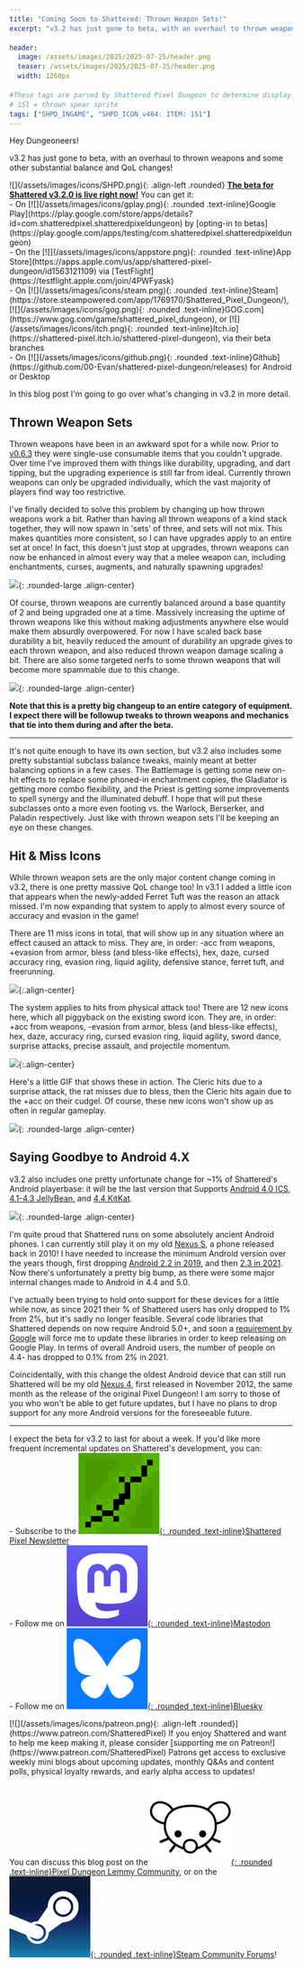 ```yaml
---
title: "Coming Soon to Shattered: Thrown Weapon Sets!"
excerpt: "v3.2 has just gone to beta, with an overhaul to thrown weapons and some other substantial balance and QoL changes! In this blog post I'm going to go over what's changing in v3.2 in more detail."

header:
  image: /assets/images/2025/2025-07-25/header.png
  teaser: /assets/images/2025/2025-07-25/header.png
  width: 1260px

#These tags are parsed by Shattered Pixel Dungeon to determine display in its news feed
# 151 = thrown spear sprite
tags: ["SHPD_INGAME", "SHPD_ICON_v464: ITEM: 151"]
---
```


Hey Dungeoneers!

v3.2 has just gone to beta, with an overhaul to thrown weapons and some other substantial balance and QoL changes!

<div markdown="1" class="img-text">
![](/assets/images/icons/SHPD.png){: .align-left .rounded} <b><u>The beta for Shattered v3.2.0 is live right now!</u></b> You can get it:<br>- On [![](/assets/images/icons/gplay.png){: .rounded .text-inline}Google Play](https://play.google.com/store/apps/details?id=com.shatteredpixel.shatteredpixeldungeon) by [opting-in to betas](https://play.google.com/apps/testing/com.shatteredpixel.shatteredpixeldungeon)<br>- On the [![](/assets/images/icons/appstore.png){: .rounded .text-inline}App Store](https://apps.apple.com/us/app/shattered-pixel-dungeon/id1563121109) via [TestFlight](https://testflight.apple.com/join/4PWFyask)<br>- On [![](/assets/images/icons/steam.png){: .rounded .text-inline}Steam](https://store.steampowered.com/app/1769170/Shattered_Pixel_Dungeon/), [![](/assets/images/icons/gog.png){: .rounded .text-inline}GOG.com](https://www.gog.com/game/shattered_pixel_dungeon), or [![](/assets/images/icons/itch.png){: .rounded .text-inline}Itch.io](https://shattered-pixel.itch.io/shattered-pixel-dungeon), via their beta branches<br>- On [![](/assets/images/icons/github.png){: .rounded .text-inline}Github](https://github.com/00-Evan/shattered-pixel-dungeon/releases) for Android or Desktop
</div>

In this blog post I'm going to go over what's changing in v3.2 in more detail.

## Thrown Weapon Sets

Thrown weapons have been in an awkward spot for a while now. Prior to [v0.6.3](https://shatteredpixel.com/blog/coming-soon-to-shattered-new-ranged-weapons.html) they were single-use consumable items that you couldn't upgrade. Over time I've improved them with things like durability, upgrading, and dart tipping, but the upgrading experience is still far from ideal. Currently thrown weapons can only be upgraded individually, which the vast majority of players find way too restrictive.

I've finally decided to solve this problem by changing up how thrown weapons work a bit. Rather than having all thrown weapons of a kind stack together, they will now spawn in 'sets' of three, and sets will not mix. This makes quantities more consistent, so I can have upgrades apply to an entire set at once! In fact, this doesn't just stop at upgrades, thrown weapons can now be enhanced in almost every way that a melee weapon can, including enchantments, curses, augments, and naturally spawning upgrades!

![](/assets/images/{{page.date|date:'%Y/%Y-%m-%d'}}/new-thrown.png){: .rounded-large .align-center}

Of course, thrown weapons are currently balanced around a base quantity of 2 and being upgraded one at a time. Massively increasing the uptime of thrown weapons like this without making adjustments anywhere else would make them absurdly overpowered. For now I have scaled back base durability a bit, heavily reduced the amount of durability an upgrade gives to each thrown weapon, and also reduced thrown weapon damage scaling a bit. There are also some targeted nerfs to some thrown weapons that will become more spammable due to this change.

![](/assets/images/{{page.date|date:'%Y/%Y-%m-%d'}}/thrown-blazing.gif){: .rounded-large .align-center}

**Note that this is a pretty big changeup to an entire category of equipment. I expect there will be followup tweaks to thrown weapons and mechanics that tie into them during and after the beta.**

---

It's not quite enough to have its own section, but v3.2 also includes some pretty substantial subclass balance tweaks, mainly meant at better balancing options in a few cases. The Battlemage is getting some new on-hit effects to replace some phoned-in enchantment copies, the Gladiator is getting more combo flexibility, and the Priest is getting some improvements to spell synergy and the illuminated debuff. I hope that will put these subclasses onto a more even footing vs. the Warlock, Berserker, and Paladin respectively. Just like with thrown weapon sets I'll be keeping an eye on these changes.

## Hit & Miss Icons

While thrown weapon sets are the only major content change coming in v3.2, there is one pretty massive QoL change too! In v3.1 I added a little icon that appears when the newly-added Ferret Tuft was the reason an attack missed. I'm now expanding that system to apply to almost every source of accuracy and evasion in the game!

There are 11 miss icons in total, that will show up in any situation where an effect caused an attack to miss. They are, in order: -acc from weapons, +evasion from armor, bless (and bless-like effects), hex, daze, cursed accuracy ring, evasion ring, liquid agility, defensive stance, ferret tuft, and freerunning.

![](/assets/images/{{page.date|date:'%Y/%Y-%m-%d'}}/miss-icons.png){:.align-center}

The system applies to hits from physical attack too! There are 12 new icons here, which all piggyback on the existing sword icon. They are, in order: +acc from weapons, -evasion from armor, bless (and bless-like effects), hex, daze, accuracy ring, cursed evasion ring, liquid agility, sword dance, surprise attacks, precise assault, and projectile momentum.

![](/assets/images/{{page.date|date:'%Y/%Y-%m-%d'}}/hit-icons.png){:.align-center}

Here's a little GIF that shows these in action. The Cleric hits due to a surprise attack, the rat misses due to bless, then the Cleric hits again due to the +acc on their cudgel. Of course, these new icons won't show up as often in regular gameplay.

![](/assets/images/{{page.date|date:'%Y/%Y-%m-%d'}}/hit-miss.gif){: .rounded-large .align-center}

## Saying Goodbye to Android 4.X

v3.2 also includes one pretty unfortunate change for ~1% of Shattered's Android playerbase: it will be the last version that Supports [Android 4.0 ICS](https://en.wikipedia.org/wiki/Android_Ice_Cream_Sandwich), [4.1-4.3 JellyBean](https://en.wikipedia.org/wiki/Android_Jelly_Bean), and [4.4 KitKat](https://en.wikipedia.org/wiki/Android_KitKat).

![](/assets/images/{{page.date|date:'%Y/%Y-%m-%d'}}/android-vers.png){: .rounded-large .align-center}

I'm quite proud that Shattered runs on some absolutely ancient Android phones. I can currently still play it on my old [Nexus S](https://www.gsmarena.com/samsung_google_nexus_s-3620.php), a phone released back in 2010! I have needed to increase the minimum Android version over the years though, first dropping [Android 2.2 in 2019](https://shatteredpixel.com/blog/saying-goodbye-to-android-2.2-froyo.html), and then [2.3 in 2021](https://shatteredpixel.com/blog/saying-goodbye-to-android-2.3-gingerbread.html). Now there's unfortunately a pretty big bump, as there were some major internal changes made to Android in 4.4 and 5.0.

I've actually been trying to hold onto support for these devices for a little while now, as since 2021 their % of Shattered users has only dropped to 1% from 2%, but it's sadly no longer feasible. Several code libraries that Shattered depends on now require Android 5.0+, and soon a [requirement by Google](https://developer.android.com/google/play/billing/deprecation-faq) will force me to update these libraries in order to keep releasing on Google Play. In terms of overall Android users, the number of people on 4.4- has dropped to 0.1% from 2% in 2021.

Coincidentally, with this change the oldest Android device that can still run Shattered will be my old [Nexus 4](https://www.gsmarena.com/lg_nexus_4_e960-5048.php), first released in November 2012, the same month as the release of the original Pixel Dungeon! I am sorry to those of you who won't be able to get future updates, but I have no plans to drop support for any more Android versions for the foreseeable future.

---

I expect the beta for v3.2 to last for about a week. If you'd like more frequent incremental updates on Shattered's development, you can:<br>- Subscribe to the [![](/assets/images/icons/avatar.png){: .rounded .text-inline}Shattered Pixel Newsletter](/newsletter)<br>- Follow me on [![](/assets/images/icons/mastodon.png){: .rounded .text-inline}Mastodon](https://mastodon.gamedev.place/@ShatteredPixel)<br>- Follow me on [![](/assets/images/icons/bluesky.png){: .rounded .text-inline}Bluesky](https://bsky.app/profile/shatteredpixel.com)

<div markdown="1" style="display: inline-block;">
[![](/assets/images/icons/patreon.png){: .align-left .rounded}](https://www.patreon.com/ShatteredPixel) If you enjoy Shattered and want to help me keep making it, please consider [supporting me on Patreon!](https://www.patreon.com/ShatteredPixel) Patrons get access to exclusive weekly mini blogs about upcoming updates, monthly Q&As and content polls, physical loyalty rewards, and early alpha access to updates!
</div>

You can discuss this blog post on the [![](/assets/images/icons/lemmy.png){: .rounded .text-inline}Pixel Dungeon Lemmy Community](https://lemmy.world/post/33469511), or on the [![](/assets/images/icons/steam.png){: .rounded .text-inline}Steam Community Forums](https://steamcommunity.com/app/1769170/eventcomments/595155315671106141)!